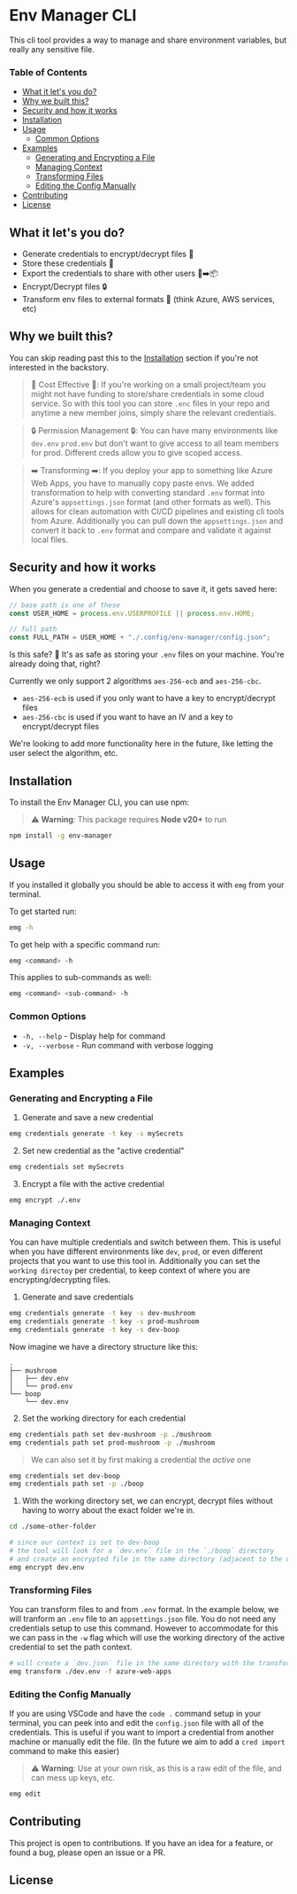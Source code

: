 <!-- omit in toc -->
# Env Manager CLI

This cli tool provides a way to manage and share environment variables, but really any sensitive file.

<!-- omit in toc -->
### Table of Contents
- [What it let's you do?](#what-it-lets-you-do)
- [Why we built this?](#why-we-built-this)
- [Security and how it works](#security-and-how-it-works)
- [Installation](#installation)
- [Usage](#usage)
  - [Common Options](#common-options)
- [Examples](#examples)
  - [Generating and Encrypting a File](#generating-and-encrypting-a-file)
  - [Managing Context](#managing-context)
  - [Transforming Files](#transforming-files)
  - [Editing the Config Manually](#editing-the-config-manually)
- [Contributing](#contributing)
- [License](#license)

<a id="what-it-do"></a>
## What it let's you do?

- Generate credentials to encrypt/decrypt files 🔑
- Store these credentials 📃
- Export the credentials to share with other users 📃➡️📦
- Encrypt/Decrypt files 🔒
- Transform env files to external formats 🔄 (think Azure, AWS services, etc)

<a id="why-its-made"></a>
## Why we built this?

You can skip reading past this to the [Installation](#installation) section if you're not interested in the backstory.

> 💸 Cost Effective 💸: If you're working on a small project/team you might not have funding to store/share credentials in some cloud service. So with this tool you can store `.enc` files in your repo and anytime a new member joins, simply share the relevant credentials.

> 🔒 Permission Management 🔒: You can have many environments like `dev.env` `prod.env` but don't want to give access to all team members for prod. Different creds allow you to give scoped access.

> ➡️ Transforming ➡️: If you deploy your app to something like Azure Web Apps, you have to manually copy paste envs. We added transformation to help with converting standard `.env` format into Azure's `appsettings.json` format (and other formats as well). This allows for clean automation with CI/CD pipelines and existing cli tools from Azure. Additionally you can pull down the `appsettings.json` and convert it back to `.env` format and compare and validate it against local files.

<a id="security"></a>
## Security and how it works

When you generate a credential and choose to save it, it gets saved here:

```js
// base path is one of these
const USER_HOME = process.env.USERPROFILE || process.env.HOME;

// full path
const FULL_PATH = USER_HOME + "./.config/env-manager/config.json";
```

Is this safe? 🤔 It's as safe as storing your `.env` files on your machine. You're already doing that, right?

Currently we only support 2 algorithms `aes-256-ecb` and `aes-256-cbc`.

- `aes-256-ecb` is used if you only want to have a key to encrypt/decrypt files
- `aes-256-cbc` is used if you want to have an IV and a key to encrypt/decrypt files

We're looking to add more functionality here in the future, like letting the user select the algorithm, etc.

## Installation

To install the Env Manager CLI, you can use npm:

> ⚠️ **Warning**: This package requires **Node v20+** to run

```bash
npm install -g env-manager
```

## Usage

If you installed it globally you should be able to access it with `emg` from your terminal.

To get started run:

```bash
emg -h
```

To get help with a specific command run:

```bash
emg <command> -h
```

This applies to sub-commands as well:

```bash
emg <command> <sub-command> -h
```

### Common Options

- `-h, --help` - Display help for command
- `-v, --verbose` - Run command with verbose logging

## Examples

### Generating and Encrypting a File

1. Generate and save a new credential

```bash
emg credentials generate -t key -s mySecrets
```

2. Set new credential as the "active credential"

```bash
emg credentials set mySecrets
```

3. Encrypt a file with the active credential

```bash
emg encrypt ./.env
```

### Managing Context

You can have multiple credentials and switch between them. This is useful when you have different environments like `dev`, `prod`, or even different projects that you want to use this tool in. Additionally you can set the `working directoy` per credential, to keep context of where you are encrypting/decrypting files.

1. Generate and save credentials

```bash
emg credentials generate -t key -s dev-mushroom
emg credentials generate -t key -s prod-mushroom
emg credentials generate -t key -s dev-boop
```

Now imagine we have a directory structure like this:

```
.
├── mushroom
│   ├── dev.env
│   └── prod.env
└── boop
    └── dev.env
```

2. Set the working directory for each credential

```bash
emg credentials path set dev-mushroom -p ./mushroom
emg credentials path set prod-mushroom -p ./mushroom
```

> We can also set it by first making a credential the _active_ one

```bash
emg credentials set dev-boop
emg credentials path set -p ./boop
```

1. With the working directory set, we can encrypt, decrypt files without having to worry about the exact folder we're in.

```bash
cd ./some-other-folder

# since our context is set to dev-boop
# the tool will look for a `dev.env` file in the `./boop` directory
# and create an encrypted file in the same directory (adjacent to the original file)
emg encrypt dev.env
```

### Transforming Files

You can transform files to and from `.env` format. In the example below, we will tranform an `.env` file to an `appsettings.json` file. You do not need any credentials setup to use this command. However to accommodate for this we can pass in the `-w` flag which will use the working directory of the active credential to set the path context.

```bash
# will create a `dev.json` file in the same directory with the transformed content
emg transform ./dev.env -f azure-web-apps
```

### Editing the Config Manually

If you are using VSCode and have the `code .` command setup in your terminal, you can peek into and edit the `config.json` file with all of the credentials. This is useful if you want to import a credential from another machine or manually edit the file. (In the future we aim to add a `cred import` command to make this easier)

> ⚠️ **Warning**: Use at your own risk, as this is a raw edit of the file, and can mess up keys, etc.

```bash
emg edit
```


## Contributing
This project is open to contributions. If you have an idea for a feature, or found a bug, please open an issue or a PR.

## License
